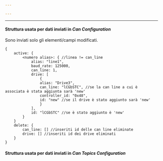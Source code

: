 ```yaml
---

---
```

---

#### Struttura usata per dati inviati in _Can Configuration_
Sono inviati solo gli elementi/campi modificati.
```
{  
	active: {  
		<numero alias>: { //linea != can_line  
			alias: "line1",  
			baud_rate: 125000,  
			can_line: 1,  
			drive: [  
				{  
				alias: "Drive3",  
				can_line: "lCGbSTC", //se la can line a cui è associata è stata aggiunta sarà 'new'  
				controller_id: "0x48",  
				id: "new" //se il drive è stato aggiunto sarà 'new'  
				}  
			],  
			id: "lCGbSTC" //se è stato aggiunto è 'new'  
		}  
	}  
	delete: {  
		can_line: [] //inseriti id delle can line eliminate  
		drive: [] //inseriti id dei drive eliminati  
	}  
}
```


#### Struttura usata per dati inviati in _Can Topics Configuration_

